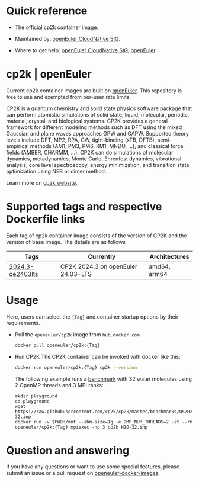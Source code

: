 # Quick reference

- The official cp2k container image.

- Maintained by: [openEuler CloudNative SIG](https://gitee.com/openeuler/cloudnative).

- Where to get help: [openEuler CloudNative SIG](https://gitee.com/openeuler/cloudnative), [openEuler](https://gitee.com/openeuler/community).
# cp2k | openEuler
Current cp2k container images are built on [openEuler](https://repo.openeuler.org/). This repository is free to use and exempted from per-user rate limits.

CP2K is a quantum chemistry and solid state physics software package that can perform atomistic simulations of solid state, liquid, molecular, periodic, material, crystal, and biological systems. CP2K provides a general framework for different modeling methods such as DFT using the mixed Gaussian and plane waves approaches GPW and GAPW. Supported theory levels include DFT, MP2, RPA, GW, tight-binding (xTB, DFTB), semi-empirical methods (AM1, PM3, PM6, RM1, MNDO, ...), and classical force fields (AMBER, CHARMM, ...). CP2K can do simulations of molecular dynamics, metadynamics, Monte Carlo, Ehrenfest dynamics, vibrational analysis, core level spectroscopy, energy minimization, and transition state optimization using NEB or dimer method.

Learn more on [cp2k website](https://www.cp2k.org/).


# Supported tags and respective Dockerfile links
Each tag of cp2k container image consists of the version of CP2K and the version of base image. The details are as follows

| Tags | Currently |  Architectures|
|------|-----------|---------------|
|[2024.3-oe2403lts](https://gitee.com/openeuler/openeuler-docker-images/blob/master/HPC/cp2k/2024.3/24.03-lts/Dockerfile)| CP2K 2024.3 on openEuler 24.03-LTS | amd64, arm64 |


# Usage
Here, users can select the `{Tag}` and container startup options by their requirements.

- Pull the `openeuler/cp2k` image from `hub.docker.com`
	```bash
	docker pull openeuler/cp2k:{Tag}
	```
- Run CP2K 
	The CP2K container can be invoked with docker like this:
	```bash
	docker run openeuler/cp2k:{Tag} cp2k --version
	```
	The following example runs a [benchmark](https://github.com/cp2k/cp2k/tree/master/benchmarks/QS)⁠ with 32 water molecules using 2 OpenMP threads and 3 MPI ranks:
	```
	mkdir playground
	cd playground
	wget https://raw.githubusercontent.com/cp2k/cp2k/master/benchmarks/QS/H2O-32.inp
	docker run -v $PWD:/mnt --shm-size=1g -e OMP_NUM_THREADS=2 -it --rm openeuler/cp2k:{Tag} mpiexec -np 3 cp2k H2O-32.inp
	```

# Question and answering
If you have any questions or want to use some special features, please submit an issue or a pull request on [openeuler-docker-images](https://gitee.com/openeuler/openeuler-docker-images).